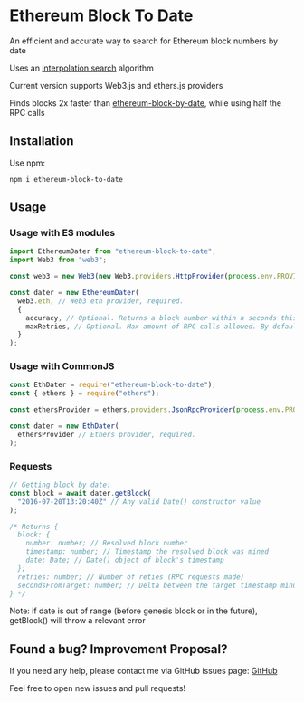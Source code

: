 # Ethereum Block To Date

An efficient and accurate way to search for Ethereum block numbers by date

Uses an [interpolation search](https://en.wikipedia.org/wiki/Interpolation_search) algorithm

Current version supports Web3.js and ethers.js providers

Finds blocks 2x faster than [ethereum-block-by-date](https://github.com/monosux/ethereum-block-by-date/), while using half the RPC calls

## Installation

Use npm:

```
npm i ethereum-block-to-date
```

## Usage

### Usage with ES modules

```javascript
import EthereumDater from "ethereum-block-to-date";
import Web3 from "web3";

const web3 = new Web3(new Web3.providers.HttpProvider(process.env.PROVIDER));

const dater = new EthereumDater(
  web3.eth, // Web3 eth provider, required.
  {
    accuracy, // Optional. Returns a block number within n seconds this value if possible. By default 10.
    maxRetries, // Optional. Max amount of RPC calls allowed. By default 15.
  }
);
```

### Usage with CommonJS

```javascript
const EthDater = require("ethereum-block-to-date");
const { ethers } = require("ethers");

const ethersProvider = ethers.providers.JsonRpcProvider(process.env.PROVIDER);

const dater = new EthDater(
  ethersProvider // Ethers provider, required.
);
```

### Requests

```javascript
// Getting block by date:
const block = await dater.getBlock(
  "2016-07-20T13:20:40Z" // Any valid Date() constructor value
);

/* Returns {
  block: {
    number: number; // Resolved block number
    timestamp: number; // Timestamp the resolved block was mined
    date: Date; // Date() object of block's timestamp
  };
  retries: number; // Number of reties (RPC requests made)
  secondsFromTarget: number; // Delta between the target timestamp minus the resolved blocks timestamp
} */
```

Note: if date is out of range (before genesis block or in the future), getBlock() will throw a relevant error

## Found a bug? Improvement Proposal?

If you need any help, please contact me via GitHub issues page: [GitHub](https://github.com/kai-thompson/ethereum-date-to-block/issues)

Feel free to open new issues and pull requests! 
